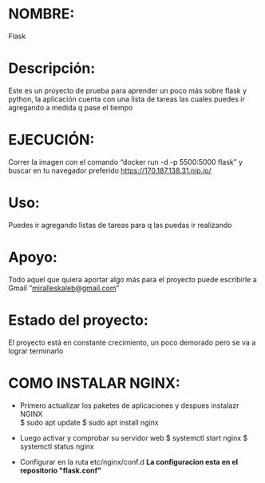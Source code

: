 # NOMBRE:
   Flask 

# Descripción:
   Este es un proyecto de prueba para aprender un poco más sobre flask y
python, la aplicación cuenta con una lista de tareas las cuales puedes ir
agregando a medida q pase el tiempo

# EJECUCIÓN: 
   Correr la imagen con el comando “docker run -d -p 5500:5000 flask” y buscar en tu navegador preferido https://170.187.138.31.nip.io/   

# Uso:
   Puedes ir agregando listas de tareas para q las puedas ir realizando

# Apoyo:
   Todo aquel que quiera aportar algo más para el proyecto puede
escribirle a Gmail “miralleskaleb@gmail.com”

# Estado del proyecto:
   El proyecto está en constante crecimiento, un poco demorado pero se va a lograr terminarlo

# COMO INSTALAR NGINX:
 * Primero actualizar los paketes de aplicaciones y despues instalazr NGINX  
    $ sudo apt update
    $ sudo apt install nginx

 * Luego activar y comprobar su servidor web
    $ systemctl start nginx 
    $ systemctl status nginx
     
 * Configurar en la ruta etc/nginx/conf.d
  **La configuracion esta en el repositorio "flask.conf"**







 
